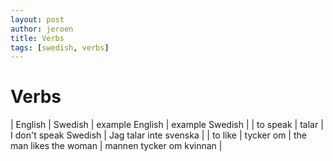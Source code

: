 ```yaml
---
layout: post
author: jeroen
title: Verbs
tags: [swedish, verbs]
---
```

# Verbs
| English | Swedish | example English | example Swedish |
| to speak | talar | I don't speak Swedish | Jag talar inte svenska |
| to like | tycker om | the man likes the woman | mannen tycker om kvinnan |
